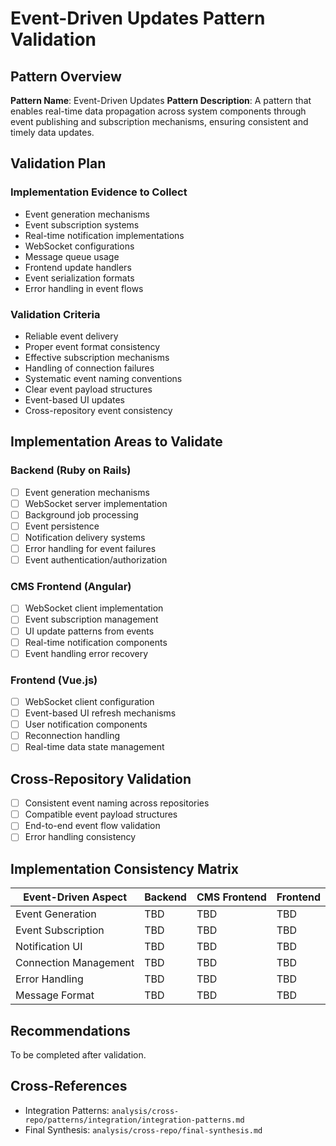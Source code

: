 # Event-Driven Updates Pattern Validation

## Pattern Overview
**Pattern Name**: Event-Driven Updates
**Pattern Description**: A pattern that enables real-time data propagation across system components through event publishing and subscription mechanisms, ensuring consistent and timely data updates.

## Validation Plan

### Implementation Evidence to Collect
- Event generation mechanisms
- Event subscription systems
- Real-time notification implementations
- WebSocket configurations
- Message queue usage
- Frontend update handlers
- Event serialization formats
- Error handling in event flows

### Validation Criteria
- Reliable event delivery
- Proper event format consistency
- Effective subscription mechanisms
- Handling of connection failures
- Systematic event naming conventions
- Clear event payload structures
- Event-based UI updates
- Cross-repository event consistency

## Implementation Areas to Validate

### Backend (Ruby on Rails)
- [ ] Event generation mechanisms
- [ ] WebSocket server implementation
- [ ] Background job processing
- [ ] Event persistence
- [ ] Notification delivery systems
- [ ] Error handling for event failures
- [ ] Event authentication/authorization

### CMS Frontend (Angular)
- [ ] WebSocket client implementation
- [ ] Event subscription management
- [ ] UI update patterns from events
- [ ] Real-time notification components
- [ ] Event handling error recovery

### Frontend (Vue.js)
- [ ] WebSocket client configuration
- [ ] Event-based UI refresh mechanisms
- [ ] User notification components
- [ ] Reconnection handling
- [ ] Real-time data state management

## Cross-Repository Validation
- [ ] Consistent event naming across repositories
- [ ] Compatible event payload structures
- [ ] End-to-end event flow validation
- [ ] Error handling consistency

## Implementation Consistency Matrix
| Event-Driven Aspect | Backend | CMS Frontend | Frontend |
|--------------------|---------|--------------|----------|
| Event Generation | TBD | TBD | TBD |
| Event Subscription | TBD | TBD | TBD |
| Notification UI | TBD | TBD | TBD |
| Connection Management | TBD | TBD | TBD |
| Error Handling | TBD | TBD | TBD |
| Message Format | TBD | TBD | TBD |

## Recommendations
To be completed after validation.

## Cross-References
- Integration Patterns: `analysis/cross-repo/patterns/integration/integration-patterns.md`
- Final Synthesis: `analysis/cross-repo/final-synthesis.md` 
